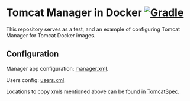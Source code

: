 # Tomcat Manager in Docker [![Gradle](https://github.com/artamonovkirill/tomcat-manager-docker/actions/workflows/gradle.yml/badge.svg)](https://github.com/artamonovkirill/tomcat-manager-docker/actions/workflows/gradle.yml)

This repository serves as a test, and an example of configuring Tomcat Manager for Tomcat Docker images. 

## Configuration

Manager app configuration: [manager.xml](./src/main/resources/manager.xml).

Users config: [users.xml](./src/main/resources/users.xml).

Locations to copy xmls mentioned above can be found in [TomcatSpec](./src/test/groovy/TomcatSpec.groovy).  
